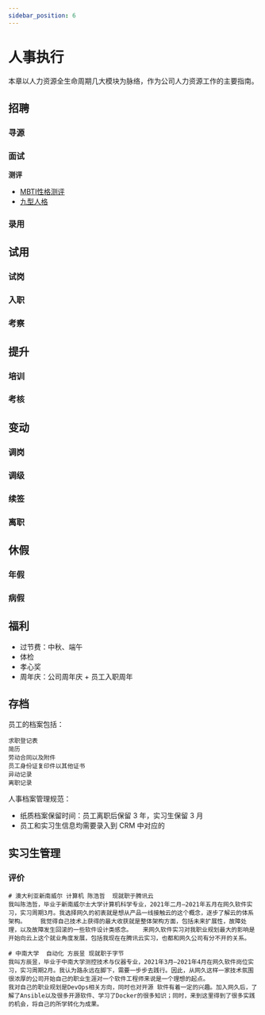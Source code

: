 ```yaml
---
sidebar_position: 6
---
```


# 人事执行

本章以人力资源全生命周期几大模块为脉络，作为公司人力资源工作的主要指南。

## 招聘

### 寻源
### 面试

**测评**

* [MBTI性格测评](http://www.askpsyc.com/info/11)
* [九型人格](http://apesk.com/ninehouse/)

### 录用

## 试用

### 试岗
### 入职
###  考察

## 提升

### 培训
### 考核

## 变动

### 调岗
### 调级
### 续签
### 离职

## 休假

### 年假
### 病假

## 福利

* 过节费：中秋、端午
* 体检
* 孝心奖
* 周年庆：公司周年庆 + 员工入职周年

## 存档

员工的档案包括：  

```
求职登记表
简历
劳动合同以及附件
员工身份证复印件以其他证书
异动记录
离职记录
```

人事档案管理规范：  

* 纸质档案保留时间：员工离职后保留 3 年，实习生保留 3 月
* 员工和实习生信息均需要录入到 CRM 中对应的


## 实习生管理

### 评价

```
# 澳大利亚新南威尔 计算机 陈浩哲  现就职于腾讯云
我叫陈浩哲，毕业于新南威尔士大学计算机科学专业，2021年二月—2021年五月在网久软件实习，实习周期3月。我选择网久的初衷就是想从产品一线接触云的这个概念，逐步了解云的体系架构。    我觉得自己技术上获得的最大收获就是整体架构方面，包括未来扩展性，故障处理，以及故障发生回滚的一些软件设计类感念。   来网久软件实习对我职业规划最大的影响是开始向云上这个就业角度发展，包括我现在在腾讯云实习，也都和网久公司有分不开的关系。

# 中南大学  自动化 方辰昱 现就职于字节
我叫方辰昱，毕业于中南大学测控技术与仪器专业，2021年3月—2021年4月在网久软件岗位实习，实习周期2月。我认为路永远在脚下，需要一步步去践行。因此，从网久这样一家技术氛围很浓厚的公司开始自己的职业生涯对一个软件工程师来说是一个理想的起点。
我对自己的职业规划是DevOps相关方向，同时也对开源 软件有着一定的兴趣。加入网久后，了解了Ansible以及很多开源软件、学习了Docker的很多知识；同时，来到这里得到了很多实践的机会，将自己的所学转化为成果。
```